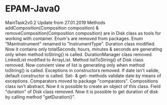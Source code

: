 # EPAM-Java0
MainTask2v0.2
Update from 27.01.2019
Methods addComposition(Composition composition) & removeComposition(Composition composition) are in Disk class as tools for working with container.
Enum's are removed from packages.
Enum "MainInstrument" renamed to "InstrumentType".
Duration class modified. Now it contains only totalSeconds; hours, minutes & seconds are generating only when method toString() is called.
DurationManager class removed.
LinkedList modified to ArrayList.
Method listToString() of Disk class removed. Now convient view of list is generating only when method toString() is called.
Exceptions in constructors removed. If date isn't valide, default constructor is called.
Set- & get- methods validate date by means of exceptions.
Comparators moved to package "comparators".
Compositions class isn't abstract. Now it is possible to create an object of this class.
Field "duration" of Disk class removed. Now it is possible to get duration of disk by calling method "getDuration()".
